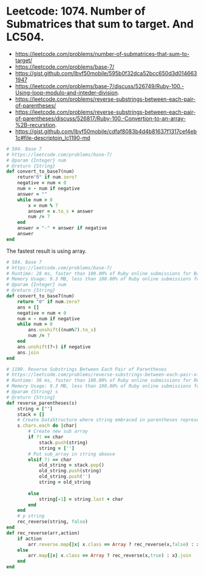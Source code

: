 # Leetcode:  1074. Number of Submatrices that sum to target. And LC504.

- https://leetcode.com/problems/number-of-submatrices-that-sum-to-target/
- https://leetcode.com/problems/base-7/
- https://gist.github.com/lbvf50mobile/595b0f32dca52bcc650d3d0146631947
- https://leetcode.com/problems/base-7/discuss/526749/Ruby-100.-Using-loop-modulo-and-inteder-division.
- https://leetcode.com/problems/reverse-substrings-between-each-pair-of-parentheses/
- https://leetcode.com/problems/reverse-substrings-between-each-pair-of-parentheses/discuss/526817/Ruby-100.-Convertion-to-an-array-%2B-recurstion.
- https://gist.github.com/lbvf50mobile/cdfaf8083b4d4b81637f1317cef4eb1c#file-descriptoin_lc1190-md


```Ruby
# 504. Base 7
# https://leetcode.com/problems/base-7/
# @param {Integer} num
# @return {String}
def convert_to_base7(num)
    return"0" if num.zero?
    negative = num < 0 
    num = - num if negative
    answer = ""
    while num > 0
        x = num % 7
        answer = x.to_s + answer
        num /= 7
    end
    answer = "-" + answer if negative
    answer
end
```

The fastest result is using array.

```Ruby
# 504. Base 7
# https://leetcode.com/problems/base-7/
# Runtime: 28 ms, faster than 100.00% of Ruby online submissions for Base 7.
# Memory Usage: 9.3 MB, less than 100.00% of Ruby online submissions for Base 7.
# @param {Integer} num
# @return {String}
def convert_to_base7(num)
    return "0" if num.zero?
    ans = []
    negative = num < 0
    num = - num if negative
    while num > 0
        ans.unshift((num%7).to_s)
        num /= 7
    end
    ans.unshift(?-) if negative
    ans.join
end
```

```Ruby
# 1190. Reverse Substrings Between Each Pair of Parentheses
# https://leetcode.com/problems/reverse-substrings-between-each-pair-of-parentheses/
# Runtime: 36 ms, faster than 100.00% of Ruby online submissions for Reverse Substrings Between Each Pair of Parentheses.
# Memory Usage: 9.3 MB, less than 100.00% of Ruby online submissions for Reverse Substrings Between Each Pair of Parentheses
# @param {String} s
# @return {String}
def reverse_parentheses(s)
    string = [""]
    stack = []
    # Create DataStructure where string embraced in parentheses represented as subarrays.
    s.chars.each do |char|
        # Create new sub array
        if ?( == char
            stack.push(string)
            string = ['']
        # Put sub_array in string abouve    
        elsif ?) == char
            old_string = stack.pop()
            old_string.push(string)
            old_string.push('')
            string = old_string
            
        else 
            string[-1] = string.last + char
        end
    end
    # p string
    rec_reverse(string, false)
end
def rec_reverse(arr,action)
    if action
        arr.reverse.map{|x| x.class == Array ? rec_reverse(x,false) : x.reverse}.join
    else
        arr.map{|x| x.class == Array ? rec_reverse(x,true) : x}.join
    end
end
```